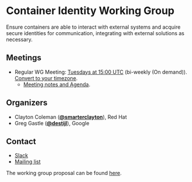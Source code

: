 <!---
This is an autogenerated file!

Please do not edit this file directly, but instead make changes to the
sigs.yaml file in the project root.

To understand how this file is generated, see https://git.k8s.io/community/generator/README.md
-->
# Container Identity Working Group

Ensure containers are able to interact with external systems and acquire secure identities for communication, integrating with external solutions as necessary.

## Meetings
* Regular WG Meeting: [Tuesdays at 15:00 UTC](TBD) (bi-weekly (On demand)). [Convert to your timezone](http://www.thetimezoneconverter.com/?t=15:00&tz=UTC).
  * [Meeting notes and Agenda](https://docs.google.com/document/d/1uH60pNr1-jBn7N2pEcddk6-6NTnmV5qepwKUJe9tMRo/edit).

## Organizers
* Clayton Coleman (**[@smarterclayton](https://github.com/smarterclayton)**), Red Hat
* Greg Gastle (**[@destijl](https://github.com/destijl)**), Google

## Contact
* [Slack](https://kubernetes.slack.com/messages/wg-container-identity)
* [Mailing list](https://groups.google.com/forum/#!forum/kubernetes-wg-container-identity)

<!-- BEGIN CUSTOM CONTENT -->
The working group proposal can be found [here](https://docs.google.com/document/d/1bCK-1_Zy2WfsrMBJkdaV72d2hidaxZBhS5YQHAgscPI/edit).

<!-- END CUSTOM CONTENT -->
